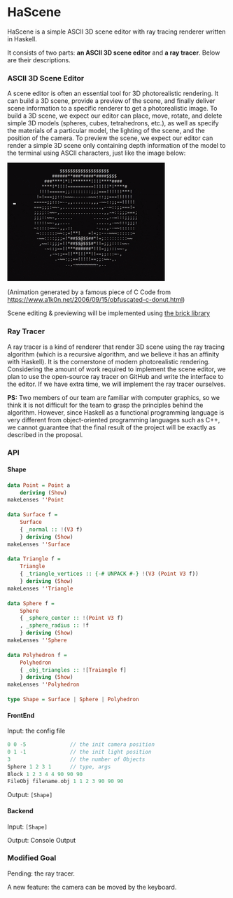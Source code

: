 # HaScene
HaScene is a simple ASCII 3D scene editor with ray tracing renderer written in Haskell.

It consists of two parts: **an ASCII 3D scene editor** and **a ray tracer**. Below are their descriptions.

### ASCII 3D Scene Editor

A scene editor is often an essential tool for 3D photorealistic rendering. It can build a 3D scene, provide a preview of the scene, and finally deliver scene information to a specific renderer to get a photorealistic image. To build a 3D scene, we expect our editor can place, move, rotate, and delete simple 3D models (spheres, cubes, tetrahedrons, etc.), as well as specify the materials of a particular model, the lighting of the scene, and the position of the camera. To preview the scene, we expect our editor can render a simple 3D scene only containing depth information of the model to the terminal using ASCII characters, just like the image below:

![donut](https://github.com/TaKeTube/HaScene/blob/main/donut.gif?raw=true)

(Animation generated by a famous piece of C Code from https://www.a1k0n.net/2006/09/15/obfuscated-c-donut.html)

Scene editing & previewing will be implemented using [the brick library](https://github.com/jtdaugherty/brick/)

### Ray Tracer

A ray tracer is a kind of renderer that render 3D scene using the ray tracing algorithm (which is a recursive algorithm, and we believe it has an affinity with Haskell). It is the cornerstone of modern photorealistic rendering. Considering the amount of work required to implement the scene editor, we plan to use the open-source ray tracer on GitHub and write the interface to the editor. If we have extra time, we will implement the ray tracer ourselves.

**PS:** Two members of our team are familiar with computer graphics, so we think it is not difficult for the team to grasp the principles behind the algorithm. However, since Haskell as a functional programming language is very different from object-oriented programming languages such as C++, we cannot guarantee that the final result of the project will be exactly as described in the proposal.

### API

#### Shape

```haskell
data Point = Point a
	deriving (Show)
makeLenses ''Point

data Surface f =
    Surface
    { _normal :: !(V3 f)
    } deriving (Show)
makeLenses ''Surface

data Triangle f =
    Triangle
    { _triangle_vertices :: {-# UNPACK #-} !(V3 (Point V3 f))
    } deriving (Show)
makeLenses ''Triangle

data Sphere f =
    Sphere
    { _sphere_center :: !(Point V3 f)
    , _sphere_radius :: !f
    } deriving (Show)
makeLenses ''Sphere

data Polyhedron f =
    Polyhedron
    { _obj_triangles :: ![Traiangle f]
    } deriving (Show)
makeLenses ''Polyhedron

type Shape = Surface | Sphere | Polyhedron
```



#### FrontEnd

Input: the config file

```c
0 0 -5              // the init camera position
0 1 -1              // the init light position
3                   // the number of Objects
Sphere 1 2 3 1      // type, args
Block 1 2 3 4 4 90 90 90
FileObj filename.obj 1 1 2 3 90 90 90
```

Output: `[Shape]`

#### Backend

Input: `[Shape]`

Output: Console Output

### Modified Goal
Pending: the ray tracer.

A new feature: the camera can be moved by the keyboard.